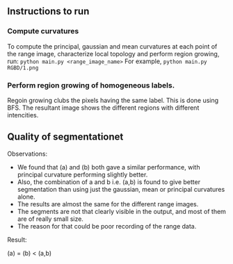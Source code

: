 ## Instructions to run

### Compute curvatures

To compute the principal, gaussian and mean curvatures at each point of the range image, characterize local topology and perform region growing, run:
`python main.py <range_image_name>`
For example,
`python main.py RGBD/1.png`

### Perform region growing of homogeneous labels.

Regoin growing clubs the pixels having the same label. This is done using BFS. The resultant image shows the different regions with different intencities.

## Quality of segmentationet 

Observations:

* We found that (a) and (b) both gave a similar performance, with principal curvature performing slightly better.
* Also, the combination of a and b i.e. (a,b) is found to give better segmentation than using just the gaussian, mean or principal curvatures alone.
* The results are almost the same for the different range images.
* The segments are not that clearly visible in the output, and most of them are of really small size.
* The reason for that could be poor recording of the range data.

Result:

(a) = (b) < (a,b)

